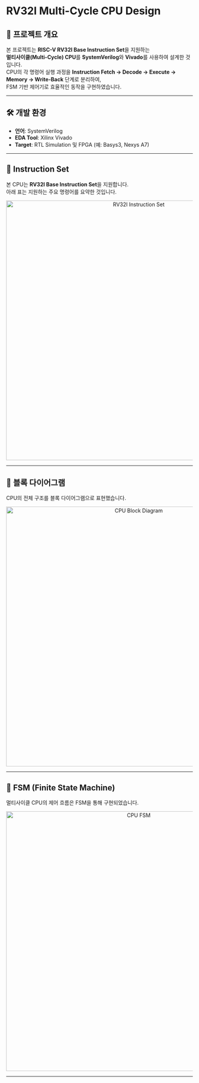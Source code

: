 # RV32I Multi-Cycle CPU Design

## 📌 프로젝트 개요
본 프로젝트는 **RISC-V RV32I Base Instruction Set**을 지원하는  
**멀티사이클(Multi-Cycle) CPU**를 **SystemVerilog**와 **Vivado**를 사용하여 설계한 것입니다.  
CPU의 각 명령어 실행 과정을 **Instruction Fetch → Decode → Execute → Memory → Write-Back** 단계로 분리하여,  
FSM 기반 제어기로 효율적인 동작을 구현하였습니다.

---

## 🛠️ 개발 환경
- **언어**: SystemVerilog  
- **EDA Tool**: Xilinx Vivado  
- **Target**: RTL Simulation 및 FPGA (예: Basys3, Nexys A7)  

---

## 📖 Instruction Set
본 CPU는 **RV32I Base Instruction Set**을 지원합니다.  
아래 표는 지원하는 주요 명령어를 요약한 것입니다.  

<p align="center">
  <img src="docs/instruction_set.png" alt="RV32I Instruction Set" width="700">
</p>

---

## 📂 블록 다이어그램
CPU의 전체 구조를 블록 다이어그램으로 표현했습니다.

<p align="center">
  <img src="docs/block_diagram.png" alt="CPU Block Diagram" width="700">
</p>

---

## 🔄 FSM (Finite State Machine)
멀티사이클 CPU의 제어 흐름은 FSM을 통해 구현되었습니다.  

<p align="center">
  <img src="docs/fsm.png" alt="CPU FSM" width="700">
</p>

---
